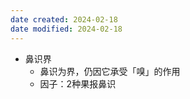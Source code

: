 ```yaml
---
date created: 2024-02-18
date modified: 2024-02-18
---
```

- 鼻识界
    - 鼻识为界，仍因它承受「嗅」的作用
    - 因子：2种果报鼻识
